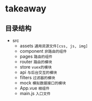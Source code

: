 # takeaway

## 目录结构
+ src
  - assets `通用资源文件[css, js, img]`
  - component `非路由的组件`
  - pages `路由的组件`
  - router `路由的模块`
  - store `vuex的模块`
  - api `与后台交互的模块`
  - filters `过滤器的模块`
  - mock `模拟数据接口的模块`
  - App.vue `根组件`
  - main.js `入口文件`
  
